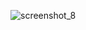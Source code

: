 ![screenshot_8](https://user-images.githubusercontent.com/35837593/36632076-ee46d1f6-1981-11e8-9b40-f6fcd39e3c03.png)
